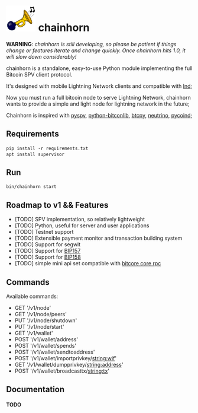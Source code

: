 # <img src="resource/logo.png" width=80 /> chainhorn

__WARNING__: *chainhorn is still developing, so please be patient if things change or features iterate and change quickly. Once chainhorn hits 1.0, it will slow down considerably!*

chainhorn is a standalone, easy-to-use Python module implementing the full Bitcoin SPV client protocol.

It's designed with mobile Lightning Network clients and compatible with [lnd](https://github.com/lightningnetwork/lnd);

Now you must run a full bitcoin node to serve Lightning Network, chainhorn wants to provide a simple and light node for lightning network in the future;

Chainhorn is inspired with [pyspv](https://github.com/sarchar/pyspv), [python-bitconlib](https://github.com/petertodd/python-bitcoinlib), [btcpy](https://github.com/chainside/btcpy), [neutrino](https://github.com/lightninglabs/neutrino), [pycoind](https://github.com/ricmoo/pycoind);

## Requirements

```
pip install -r requirements.txt
apt install supervisor
```

## Run

```
bin/chainhorn start
```


## Roadmap to v1 && Features

* [TODO] SPV implementation, so relatively lightweight
* [TODO] Python, useful for server and user applications
* [TODO] Testnet support
* [TODO] Extensible payment monitor and transaction building system
* [TODO] Support for segwit
* [TODO] Support for [BIP157](https://github.com/bitcoin/bips/blob/master/bip-0157.mediawiki)
* [TODO] Support for [BIP158](https://github.com/bitcoin/bips/blob/master/bip-0158.mediawiki)
* [TODO] simple mini api set compatible with [bitcore core rpc](https://bitcoincore.org/en/doc/0.18.0/)


## Commands

Available commands:

* GET   '/v1/node'
* GET   '/v1/node/peers'
* PUT   '/v1/node/shutdown'
* PUT   '/v1/node/start'
* GET   '/v1/wallet'
* POST  '/v1/wallet/address'
* POST  '/v1/wallet/spends'
* POST  '/v1/wallet/sendtoaddress'
* POST  '/v1/wallet/importprivkey/<string:wif>'
* GET   '/v1/wallet/dumpprivkey/<string:address>'
* POST  '/v1/wallet/broadcasttx/<string:tx>'

## Documentation

#### TODO
